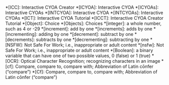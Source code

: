 *[ICC]: Interactive CYOA Creator
*[ICYOA]: Interactive CYOA
*[ICYOAs]: Interactive CYOAs
*[INTCYOA]: Interactive CYOA
*[INTCYOAs]: Interactive CYOAs
*[ICT]: Interactive CYOA Tutorial
*[ICCT]: Interactive CYOA Creator Tutorial
*[Object]: Choice
*[Objects]: Choices
*[integer]: a whole number, such as 4 or -29
*[increment]: add by one
*[increments]: adds by one
*[incrementing]: adding by one
*[decrement]: subtract by one
*[decrements]: subtracts by one
*[decrementing]: subtracting by one
*[NSFW]: Not Safe For Work; i.e., inappropriate or adult content
*[nsfw]: Not Safe For Work; i.e., inappropriate or adult content
*[Boolean]: a binary variable that can have one of two possible values, 0 (false) or 1 (true)
*[OCR]: Optical Character Recognition; recognizing characters in an image
*[cf]: Compare, compare to, compare with; Abbreviation of Latin cōnfer (“compare”)
*[Cf]: Compare, compare to, compare with; Abbreviation of Latin cōnfer (“compare”)

 <!--BUFFER  -->